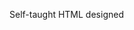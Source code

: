 Self-taught HTML designed
              
 
 
 
      
 
 
                                                                                                                                                                                     